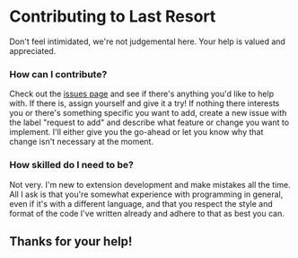 # Contributing to Last Resort
Don't feel intimidated, we're not judgemental here. Your help is valued and appreciated.

### How can I contribute?
Check out the [issues page](https://github.com/jakeledoux/lastresort/issues) and see if there's anything you'd like to help with. If there is, assign yourself and give it a try! If nothing there interests you or there's something specific you want to add, create a new issue with the label "request to add" and describe what feature or change you want to implement. I'll either give you the go-ahead or let you know why that change isn't necessary at the moment.

### How skilled do I need to be?
Not very. I'm new to extension development and make mistakes all the time. All I ask is that you're somewhat experience with programming in general, even if it's with a different language, and that you respect the style and format of the code I've written already and adhere to that as best you can.

## Thanks for your help!